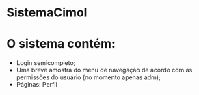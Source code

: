 # SistemaCimol
# O sistema contém:<br/>
- Login semicompleto; <br/>
- Uma breve amostra do menu de navegação de acordo com as permissões do usuário (no momento apenas adm); <br/>
- Páginas: Perfil

